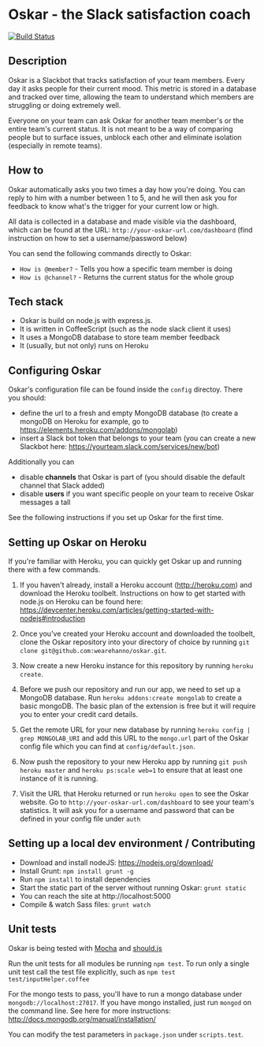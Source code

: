 # Oskar - the Slack satisfaction coach

[![Build Status](https://magnum.travis-ci.com/wearehanno/oskar.svg?token=LdpAvGamR6pf17d1ehyb&branch=master)](https://magnum.travis-ci.com/wearehanno/oskar)

## Description

Oskar is a Slackbot that tracks satisfaction of your team members. Every day it asks people for their current mood. This metric is stored in a database and tracked over time, allowing the team to understand which members are struggling or doing extremely well.

Everyone on your team can ask Oskar for another team member's or the entire team's current status. It is not meant to be a way of comparing people but to surface issues, unblock each other and eliminate isolation (especially in remote teams).

## How to

Oskar automatically asks you two times a day how you're doing. You can reply to him with a number between 1 to 5, and he will then ask you for feedback to know what's the trigger for your current low or high.

All data is collected in a database and made visible via the dashboard, which can be found at the URL:
`http://your-oskar-url.com/dashboard` (find instruction on how to set a username/password below)

You can send the following commands directly to Oskar:
- `How is @member?` - Tells you how a specific team member is doing
- `How is @channel?` - Returns the current status for the whole group

## Tech stack

- Oskar is build on node.js with express.js.
- It is written in CoffeeScript (such as the node slack client it uses)
- It uses a MongoDB database to store team member feedback
- It (usually, but not only) runs on Heroku

## Configuring Oskar

Oskar's configuration file can be found inside the `config` directoy. There you should:
- define the url to a fresh and empty MongoDB database (to create a mongoDB on Heroku for example, go to https://elements.heroku.com/addons/mongolab)
- insert a Slack bot token that belongs to your team (you can create a new Slackbot here: https://yourteam.slack.com/services/new/bot)

Additionally you can
- disable **channels** that Oskar is part of (you should disable the default channel that Slack added)
- disable **users** if you want specific people on your team to receive Oskar messages a tall

See the following instructions if you set up Oskar for the first time.

## Setting up Oskar on Heroku

If you're familiar with Heroku, you can quickly get Oskar up and running there with a few commands.

1. If you haven't already, install a Heroku account (http://heroku.com) and download the Heroku toolbelt. Instructions on how to get started with node.js on Heroku can be found here: https://devcenter.heroku.com/articles/getting-started-with-nodejs#introduction

2. Once you've created your Heroku account and downloaded the toolbelt, clone the Oskar repository into your directory of choice by running `git clone git@github.com:wearehanno/oskar.git`.

3. Now create a new Heroku instance for this repository by running `heroku create`.

4. Before we push our repository and run our app, we need to set up a MongoDB database. Run `heroku addons:create mongolab` to create a basic mongoDB. The basic plan of the extension is free but it will require you to enter your credit card details.

5. Get the remote URL for your new database by running `heroku config | grep MONGOLAB_URI` and add this URL to the `mongo.url` part of the Oskar config file which you can find at `config/default.json`.

6. Now push the repository to your new Heroku app by running `git push heroku master` and `heroku ps:scale web=1` to ensure that at least one instance of it is running.

7. Visit the URL that Heroku returned or run `heroku open` to see the Oskar website. Go to `http://your-oskar-url.com/dashboard` to see your team's statistics. It will ask you for a username and password that can be defined in your config file under `auth`

## Setting up a local dev environment / Contributing

- Download and install nodeJS: https://nodejs.org/download/
- Install Grunt: `npm install grunt -g`
- Run `npm install` to install dependencies
- Start the static part of the server without running Oskar: `grunt static`
- You can reach the site at http://localhost:5000
- Compile & watch Sass files: `grunt watch`

## Unit tests

Oskar is being tested with [Mocha](http://mochajs.org/) and [should.js](https://github.com/tj/should.js/)

Run the unit tests for all modules be running `npm test`.
To run only a single unit test call the test file explicitly, such as `npm test test/inputHelper.coffee`

For the mongo tests to pass, you'll have to run a mongo database under `mongodb://localhost:27017`. If you have mongo installed, just run `mongod` on the command line.
See here for more instructions: http://docs.mongodb.org/manual/installation/

You can modify the test parameters in `package.json` under `scripts.test`.